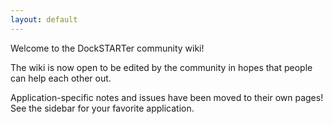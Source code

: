 ```yaml
---
layout: default
---
```


Welcome to the DockSTARTer community wiki!

The wiki is now open to be edited by the community in hopes that people can help each other out.

Application-specific notes and issues have been moved to their own pages! See the sidebar for your favorite application.
